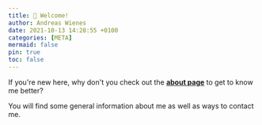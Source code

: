 ```yaml
---
title: 📌 Welcome!
author: Andreas Wienes
date: 2021-10-13 14:28:55 +0100
categories: [META]
mermaid: false
pin: true
toc: false
---
```


If you're new here, why don't you check out the [**about page**](https://andreas-wienes.me/about-me/) to get to know me better?

You will find some general information about me as well as ways to contact me.